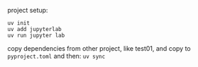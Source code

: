 project setup:

```
uv init
uv add jupyterlab
uv run jupyter lab
```

copy dependencies from other project, like test01, and copy to `pyproject.toml` and then: `uv sync`

